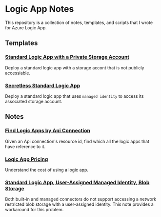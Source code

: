 # Logic App Notes

This repository is a collection of notes, templates, and scripts that I wrote for Azure Logic App.

## Templates

### [Standard Logic App with a Private Storage Account](/templates/logic_app_with_private_storage)

Deploy a standard logic app with a storage accont that is not publicly accessiable.

### [Secretless Standard Logic App](/templates/secretless_standard_logic_app)

Deploy a standard logic app that uses `managed identity` to access its associated storage account.

## Notes

### [Find Logic Apps by Api Connection](/notes/find_logic_app_by_api_connection)

Given an Api connection's resource id, find which all the logic apps that have reference to it.

### [Logic App Pricing](/notes/logic_app_pricing)

Understand the cost of using a logic app.

### [Standard Logic App, User-Assigned Managed Identity, Blob Storage](/notes/standard_logic_app_user_identity_storage)

Both built-in and managed connectors do not support accessing a network restricted blob storage with a user-assigned identity. This note provides a workaround for this problem.
